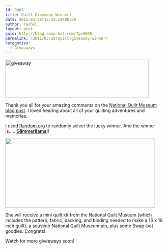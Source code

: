 ```yaml
---
id: 8005
title: Quilt Giveaway Winner!
date: 2011-03-20T15:42:14+00:00
author: rachel
layout: post
guid: http://blog.swap-bot.com/?p=8005
permalink: /2011/03/20/quilt-giveaway-winner/
categories:
  - Giveaways
---
```

<img src="http://blog.swap-bot.com/wp-content/uploads/2010/08/giveaway.gif" alt="giveaway" title="giveaway" width="450" height="120" class="aligncenter size-full wp-image-5541" srcset="http://blog.swap-bot.com/wp-content/uploads/2010/08/giveaway-300x80.gif 300w, http://blog.swap-bot.com/wp-content/uploads/2010/08/giveaway.gif 450w" sizes="(max-width: 450px) 100vw, 450px" />

Thank you all for your amazing comments on the [National Quilt Museum blog post](http://blog.swap-bot.com/2011/03/10/the-national-quilt-museum/). I loved hearing about all of your quilting adventures and memories. 

I used [Random.org](http://www.random.org/) to randomly select the lucky winner. And the winner is&#8230;.. [**Glimmerllama**](http://www.swap-bot.com/user:glimmerllama)!!

<img src="http://blog.swap-bot.com/wp-content/uploads/2011/03/quiltgiveawaywinner.jpg" alt="" title="quiltgiveawaywinner" width="470" height="218" class="alignnone size-full wp-image-8006" srcset="http://blog.swap-bot.com/wp-content/uploads/2011/03/quiltgiveawaywinner-300x139.jpg 300w, http://blog.swap-bot.com/wp-content/uploads/2011/03/quiltgiveawaywinner.jpg 470w" sizes="(max-width: 470px) 100vw, 470px" />

She will receive a mini quilt kit from the National Quilt Museum (which includes the pattern, fabric, backing, and binding needed to make a 16 x 16 inch quilt), a souvenir National Quilt Museum pin, plus some Swap-bot goodies. Congrats!

Watch for more giveaways soon!
